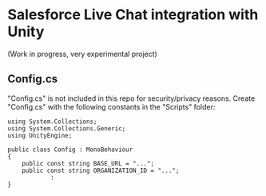 # Salesforce Live Chat integration with Unity

(Work in progress, very experimental project)

## Config.cs

"Config.cs" is not included in this repo for security/privacy reasons. Create "Config.cs" with the following constants in the "Scripts" folder:

```
using System.Collections;
using System.Collections.Generic;
using UnityEngine;

public class Config : MonoBehaviour
{
    public const string BASE_URL = "...";
    public const string ORGANIZATION_ID = "...";
            :
}
```
